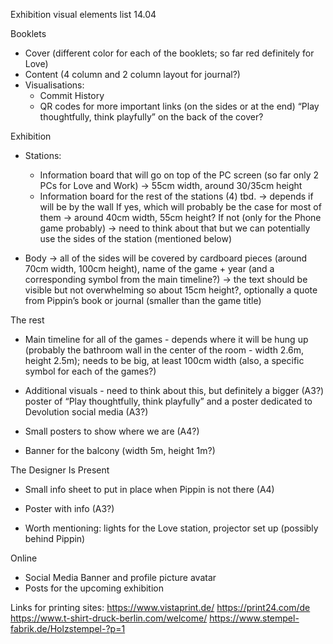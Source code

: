 Exhibition visual elements list
14.04

Booklets
- Cover (different color for each of the booklets; so far red definitely for Love)
- Content (4 column and 2 column layout for journal?)
- Visualisations:
  - Commit History
  - QR codes for more important links (on the sides or at the end)
“Play thoughtfully, think playfully” on the back of the cover?

Exhibition 
- Stations:
  - Information board that will go on top of the PC screen (so far only 2 PCs for Love and Work) → 55cm width, around 30/35cm height
  - Information board for the rest of the stations (4) tbd. → depends if will be by the wall
  If yes, which will probably be the case for most of them → around 40cm width, 55cm height?
  If not (only for the Phone game probably) → need to think about that but we can potentially use the sides of the station (mentioned below)

- Body → all of the sides will be covered by cardboard pieces (around 70cm width, 100cm height), name of the game + year (and a corresponding symbol from the main timeline?) → the text should be visible but not overwhelming so about 15cm height?, optionally a quote from Pippin’s book or journal (smaller than the game title)

The rest
- Main timeline for all of the games - depends where it will be hung up (probably the bathroom wall in the center of the room - width 2.6m, height 2.5m); needs to be big, at least 100cm width (also, a specific symbol for each of the games?)

- Additional visuals - need to think about this, but definitely a bigger (A3?) poster of “Play thoughtfully, think playfully” and a poster dedicated to Devolution social media (A3?)

- Small posters to show where we are (A4?)

- Banner for the balcony (width 5m, height 1m?)

The Designer Is Present
  - Small info sheet to put in place when Pippin is not there (A4)
  - Poster with info (A3?)

- Worth mentioning: lights for the Love station, projector set up (possibly behind Pippin)

Online
  - Social Media Banner and profile picture avatar
  - Posts for the upcoming exhibition

Links for printing sites:
https://www.vistaprint.de/
https://print24.com/de
https://www.t-shirt-druck-berlin.com/welcome/
https://www.stempel-fabrik.de/Holzstempel-?p=1
